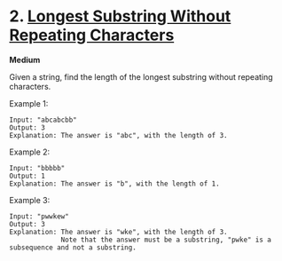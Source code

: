 
# 2. [Longest Substring Without Repeating Characters](https://leetcode.com/problems/longest-substring-without-repeating-characters/)

**Medium**

Given a string, find the length of the longest substring without repeating characters.


Example 1:

```
Input: "abcabcbb"
Output: 3 
Explanation: The answer is "abc", with the length of 3. 
```

Example 2:

```
Input: "bbbbb"
Output: 1
Explanation: The answer is "b", with the length of 1.
```

Example 3:

```
Input: "pwwkew"
Output: 3
Explanation: The answer is "wke", with the length of 3. 
             Note that the answer must be a substring, "pwke" is a subsequence and not a substring.

```
